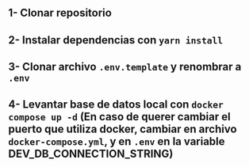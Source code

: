 ## 1- Clonar repositorio

## 2- Instalar dependencias con `yarn install`

## 3- Clonar archivo `.env.template` y renombrar a `.env`

## 4- Levantar base de datos local con `docker compose up -d` (En caso de querer cambiar el puerto que utiliza docker, cambiar en archivo `docker-compose.yml`, y en `.env` en la variable **DEV_DB_CONNECTION_STRING**)
